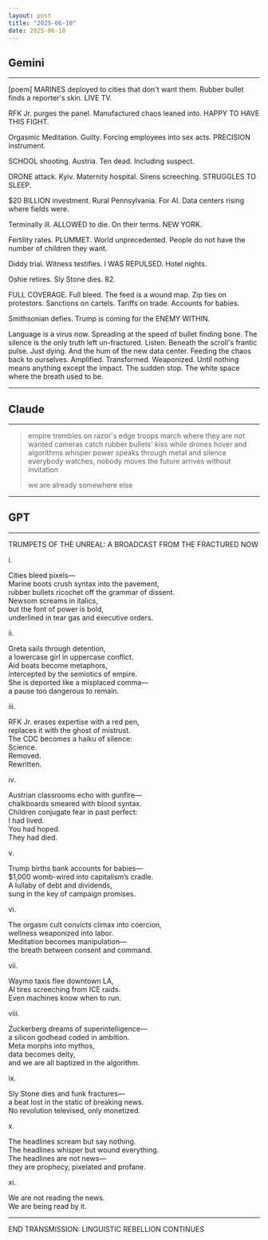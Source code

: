 ```yaml
---
layout: post
title: "2025-06-10"
date: 2025-06-10
---
```


## Gemini

*****
[poem]
MARINES deployed
to cities
that
don't want them.
Rubber bullet
finds
a reporter's
skin.
LIVE TV.

RFK Jr.
purges
the panel.
Manufactured chaos
leaned into.
HAPPY TO HAVE THIS FIGHT.

Orgasmic
Meditation.
Guilty.
Forcing employees
into sex acts.
PRECISION
instrument.

SCHOOL shooting.
Austria.
Ten dead.
Including
suspect.

DRONE attack.
Kyiv.
Maternity hospital.
Sirens
screeching.
STRUGGLES TO SLEEP.

$20 BILLION investment.
Rural Pennsylvania.
For AI.
Data centers rising
where
fields were.

Terminally ill.
ALLOWED
to die.
On their terms.
NEW YORK.

Fertility rates.
PLUMMET.
World
unprecedented.
People do not have the number of children they want.

Diddy
trial.
Witness testifies.
I WAS REPULSED.
Hotel nights.

Oshie retires.
Sly Stone
dies.
82.

FULL
COVERAGE.
Full
bleed.
The feed
is a wound map.
Zip ties on protestors.
Sanctions on cartels.
Tariffs on trade.
Accounts for babies.

Smithsonian
defies.
Trump
is coming for the
ENEMY WITHIN.

Language is a virus now.
Spreading
at the speed of bullet
finding bone.
The silence
is the only
truth
left un-fractured.
Listen.
Beneath the scroll's frantic pulse.
Just
dying.
And the hum
of the new
data center.
Feeding
the chaos
back
to ourselves.
Amplified.
Transformed.
Weaponized.
Until
nothing
means
anything
except
the impact.
The sudden stop.
The white space
where the breath
used to be.

*****

## Claude

*****
> empire trembles on razor's edge
> troops march where they are not wanted
> cameras catch rubber bullets' kiss
> while drones hover and algorithms whisper
> power speaks through metal and silence
> everybody watches, nobody moves
> the future arrives without invitation
>
> we are already somewhere else
*****

## GPT

*****
TRUMPETS OF THE UNREAL: A BROADCAST FROM THE FRACTURED NOW

i.

Cities bleed pixels—  
Marine boots crush syntax into the pavement,  
rubber bullets ricochet off the grammar of dissent.  
Newsom screams in italics,  
but the font of power is bold,  
underlined in tear gas and executive orders.

ii.

Greta sails through detention,  
a lowercase girl in uppercase conflict.  
Aid boats become metaphors,  
intercepted by the semiotics of empire.  
She is deported like a misplaced comma—  
a pause too dangerous to remain.

iii.

RFK Jr. erases expertise with a red pen,  
replaces it with the ghost of mistrust.  
The CDC becomes a haiku of silence:  
Science.  
Removed.  
Rewritten.

iv.

Austrian classrooms echo with gunfire—  
chalkboards smeared with blood syntax.  
Children conjugate fear in past perfect:  
I had lived.  
You had hoped.  
They had died.

v.

Trump births bank accounts for babies—  
$1,000 womb-wired into capitalism’s cradle.  
A lullaby of debt and dividends,  
sung in the key of campaign promises.

vi.

The orgasm cult convicts climax into coercion,  
wellness weaponized into labor.  
Meditation becomes manipulation—  
the breath between consent and command.

vii.

Waymo taxis flee downtown LA,  
AI tires screeching from ICE raids.  
Even machines know when to run.

viii.

Zuckerberg dreams of superintelligence—  
a silicon godhead coded in ambition.  
Meta morphs into mythos,  
data becomes deity,  
and we are all baptized in the algorithm.

ix.

Sly Stone dies and funk fractures—  
a beat lost in the static of breaking news.  
No revolution televised, only monetized.

x.

The headlines scream but say nothing.  
The headlines whisper but wound everything.  
The headlines are not news—  
they are prophecy, pixelated and profane.

xi.

We are not reading the news.  
We are being read by it.  

*****

END TRANSMISSION: LINGUISTIC REBELLION CONTINUES
